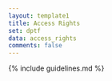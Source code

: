 ```yaml
---
layout: template1
title: Access Rights
set: dptf
data: access_rights
comments: false
---
```


{% include guidelines.md %}
